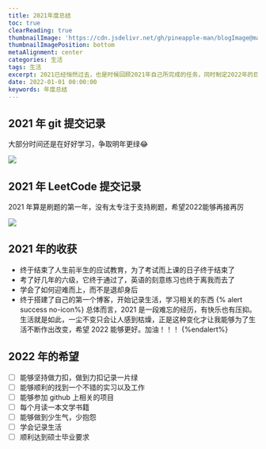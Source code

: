 ```yaml
---
title: 2021年度总结
toc: true
clearReading: true
thumbnailImage: 'https://cdn.jsdelivr.net/gh/pineapple-man/blogImage@main/image/2022-blog.png'
thumbnailImagePosition: bottom
metaAlignment: center
categories: 生活
tags: 生活
excerpt: 2021已经悄然过去，也是时候回顾2021年自己所完成的任务，同时制定2022年的目标啦
date: 2022-01-01 00:00:00
keywords: 年度总结
---
```

<!-- toc -->
## 2021 年 git 提交记录

大部分时间还是在好好学习，争取明年更绿:joy:

![](https://cdn.jsdelivr.net/gh/pineapple-man/blogImage@main/image/20220104102031.png)

## 2021 年 LeetCode 提交记录

2021 年算是刷题的第一年，没有太专注于支持刷题，希望2022能够再接再厉

![](https://cdn.jsdelivr.net/gh/pineapple-man/blogImage@main/image/20220104102542.png)

## 2021 年的收获

- 终于结束了人生前半生的应试教育，为了考试而上课的日子终于结束了
- 考了好几年的六级，它终于通过了，英语的刻意练习也终于离我而去了
- 学会了如何迎难而上，而不是退却身后
- 终于搭建了自己的第一个博客，开始记录生活，学习相关的东西
{% alert success no-icon%}
总体而言，2021 是一段难忘的经历，有快乐也有压抑。生活就是如此，一尘不变只会让人感到枯燥，正是这种变化才让我能够为了生活不断作出改变，希望 2022 能够更好。加油！！！
{%endalert%}
## 2022 年的希望

- [ ] 能够坚持做力扣，做到力扣记录一片绿
- [ ] 能够顺利的找到一个不错的实习以及工作
- [ ] 能够参加 github 上相关的项目
- [ ] 每个月读一本文学书籍
- [ ] 能够做到少生气，少抱怨
- [ ] 学会记录生活
- [ ] 顺利达到硕士毕业要求
